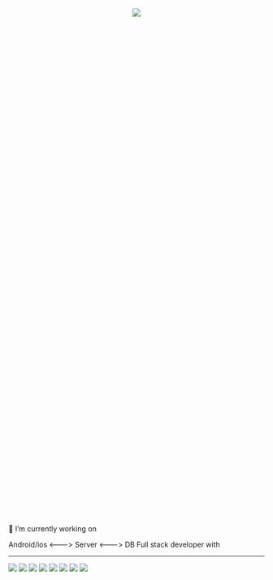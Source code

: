 <div align="center", style="margin-top: 10%; margin-bottom:1000px">
<img src = "https://user-images.githubusercontent.com/26926966/139188021-e720c8e4-0da7-46d1-be4d-e324c8921513.gif"/>
</div>


🔭 I’m currently working on

Android/ios <---> Server <---> DB Full stack developer with




- - -

<img src="https://img.shields.io/badge/Bash-4EAA25?style=flat-square&logo=GNUBash&logoColor=white"/> <img src="https://img.shields.io/badge/Nodejs-339933?style=flat-square&logo=Node.js&logoColor=white"/> <img src="https://img.shields.io/badge/MongoDB-47A248?style=flat-square&logo=MongoDB&logoColor=white"/> <img src="https://img.shields.io/badge/React-Native-61DAFB?style=flat-square&logo=React&logoColor=white"/> <img src="https://img.shields.io/badge/Java-007396?style=flat-square&logo=Java&logoColor=white"/> <img src="https://img.shields.io/badge/C++-00599C?style=flat-square&logo=C++&logoColor=white"/> <img src="https://img.shields.io/badge/Python-3776AB?style=flat-square&logo=Python&logoColor=white"/> <img src="https://img.shields.io/badge/CMake-064F8C?style=flat-square&logo=CMake&logoColor=white"/>



<!--
**can019/can019** is a ✨ _special_ ✨ repository because its `README.md` (this file) appears on your GitHub profile.

Here are some ideas to get you started:

- 🔭 I’m currently working on ...
- 🌱 I’m currently learning ...
- 👯 I’m looking to collaborate on ...
- 🤔 I’m looking for help with ...
- 💬 Ask me about ...
- 📫 How to reach me: ...
- 😄 Pronouns: ...
- ⚡ Fun fact: ...
-->
